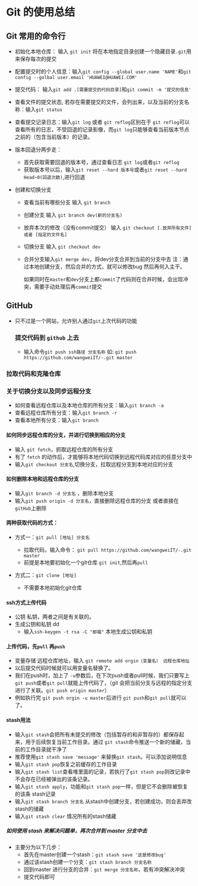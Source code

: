 # Git 的使用总结

## Git 常用的命令行
+ 初始化本地仓库： 输入 `git init` 将在本地指定目录创建一个隐藏目录`.git`用来保存每次的提交

+ 配置提交时的个人信息：输入`git config --global user.name 'NAME'`和`git config --golbal user.email 'HUAWEI@HUAWEI.COM'`

+ 提交代码： 输入`git add .[需要提交的代码目录]`和`git commit -m '提交的信息'`

+ 查看文件的提交状态, 若存在需要提交的文件，会列出来，以及当前的分支名称：输入`git status`

+ 查看提交记录日志：输入`git log` 或者 `git reflog`区别在于 `git reflog`可以查看所有的日志，不受回退的记录影像，而`git log`只能够查看当前版本节点之前的（包含当前版本）的记录。

+ 版本回退分两步走：
  - 首先获取需要回退的版本号，通过查看日志 `git log`或者`git reflog`
  - 获取版本号以后，输入`git reset --hard 版本号`或者`git reset --hard Head~0(回退次数)`,进行回退 

+ 创建和切换分支
  - 查看当前有哪些分支 输入 `git branch`

  - 创建分支 输入 `git branch dev(新的分支名)`

  - 放弃本次的修改（没有commit提交） 输入 `git checkout [.放弃所有文件] 或者 [指定的文件名]`

  - 切换分支 输入 `git checkout dev` 

  - 合并分支输入`git merge dev`，将dev分支合并到当前的分支中去  注：通过本地创建分支，然后合并的方式，就可以修改bug 然后再何入主干。

    如果同时在`master`和`dev`分支上都`commit`了代码则在合并时候，会出现冲突，需要手动处理后再`commit`提交
    
## GitHub
+ 只不过是一个网站，允许别人通过`git`上次代码的功能

  ### 提交代码到 `github` 上去
  + 输入命令`git push ssh路径 分支名称`
    如: `git push https://github.com/wangweiIT/-.git master`
    
### 拉取代码和克隆仓库

### 关于切换分支以及同步远程分支
  + 如何查看远程仓库以及本地仓库的所有分支：输入`git branch -a`
  + 查看远程仓库所有分支：输入`git branch -r`
  + 查看本地所有分支：输入`git branch`
#### 如何同步远程仓库的分支，并进行切换到相应的分支
  + 输入 `git fetch`，抓取远程仓库的所有分支
  + 有了 `fetch` 的动作后，才能够将本地代码切换到远程代码库对应的任意分支中
  + 输入`git checkout 分支名`,切换分支，拉取远程分支到本地对应的分支
#### 如何删除本地和远程仓库的分支
  + 输入`git branch -d 分支名` ，删除本地分支
  + 输入`git push origin -d 分支名`，直接删除远程仓库的分支 或者直接在`gitHub`上删除
#### 两种获取代码的方式：
  + 方式一：`git pull [地址] 分支名`
    - 拉取代码，输入命令： `git pull https://github.com/wangweiIT/-.git master `
    - 前提是本地要初始化一个git仓库 `git init`,然后再`pull`

  + 方式二：`git clone [地址]`
    - 不需要本地初始化git仓库
#### ssh方式上传代码
- 公钥 私钥，两者之间是有关联的。
- 生成公钥和私钥 dd 
  + 输入`ssh-keygen -t rsa -C "邮箱"` 本地生成公钥和私钥

#### 上传代码，先`pull` 再`push`
  + 变量存储 远程仓库地址，输入 `git remote add orgin（变量名） 远程仓库地址`
  + 以后提交代码时候就可以用变量名替换了。
  + 我们在push时，加上了 `-u`参数后，在下次push或者pull时候，我们只要写上 `git push`或者`git pull`就能上传代码了，（git 会把当前分支与远程的指定分支进行了关联。`git push origin master`）
  + 例如执行完 `git push orgin -u master`后进行 `git push`和`git pull`就可以了。

#### stash用法
  + 输入`git stash`会把所有未提交的修改（包括暂存的和非暂存的）都保存起来，用于后续恢复当前工作目录。通过 `git stash`命令推送一个新的储藏，当前的工作目录就干净了
  + 推荐使用`git stash save 'message'` 来替换`git stash`。可以添加说明信息
  + 输入`git stash pop`恢复之前缓存的工作目录
  + 输入`git stash list`查看堆里面的记录，若执行了`git stash pop`则改记录中不会存在已经被弹出的该条记录。
  + 输入`git stash apply`，功能和`git stash pop`一样，但是它不会删除被恢复的该条 stash记录
  + 输入`git stash branch 分支名` 从stash中创建分支，若创建成功，则会丢弃改stash的储藏
  + 输入`git stash clear` 情况所有的stash储藏
##### 如何使用 stash 来解决问题单，再次合并到 master 分支中去
  + 主要分为以下几步：
    - 首先在master创建一个stash：`git stash save '这是修改bug'`
    - 通过该stash创建一个分支：`git stash branch 分支名称`
    - 回到master 进行分支的合并：`git merge 分支名称`，若有冲突解决冲突
    - 提交代码即可



